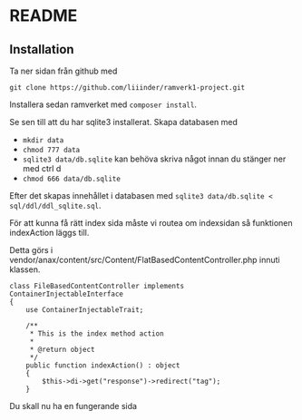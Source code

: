 # README

## Installation

Ta ner sidan från github med

`git clone https://github.com/liiinder/ramverk1-project.git`

Installera sedan ramverket med `composer install`.

Se sen till att du har sqlite3 installerat.
Skapa databasen med

- `mkdir data`
- `chmod 777 data`
- `sqlite3 data/db.sqlite` kan behöva skriva något innan du stänger ner med ctrl d
- `chmod 666 data/db.sqlite`

Efter det skapas innehållet i databasen med `sqlite3 data/db.sqlite < sql/ddl/ddl_sqlite.sql`.

För att kunna få rätt index sida måste vi routea om indexsidan så funktionen indexAction läggs till.

Detta görs i vendor/anax/content/src/Content/FlatBasedContentController.php innuti klassen.

```
class FileBasedContentController implements ContainerInjectableInterface
{
    use ContainerInjectableTrait;

    /**
     * This is the index method action
     *
     * @return object
     */
    public function indexAction() : object
    {
        $this->di->get("response")->redirect("tag");
    }
```

Du skall nu ha en fungerande sida